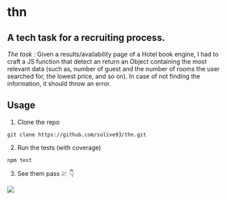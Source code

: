 # thn

## A tech task for a recruiting process. 
*The task* : Given a results/availability page of a Hotel book engine, I had to craft a JS function that detect an return an Object containing the most relevant data (such as, number of guest and the number of rooms the user searched for, the lowest price, and so on). In case of not finding the information, it should throw an error.

## Usage
1. Clone the repo

``` git clone https://github.com/solive93/thn.git ```

2. Run the tests (with coverage)

``` npm test ```

3. See them pass :chart: :point_down:

<img src="tests-green.png">